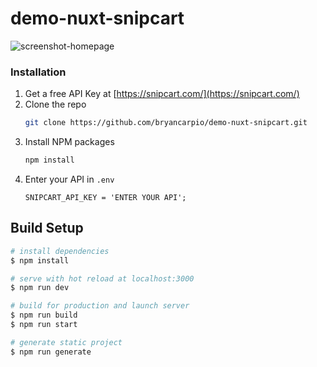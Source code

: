 # demo-nuxt-snipcart
![screenshot-homepage](https://user-images.githubusercontent.com/90799957/180064921-a4503f2e-1d46-4d2d-92b7-521b66b20545.png)

### Installation

1. Get a free API Key at [https://snipcart.com/](https://snipcart.com/)
2. Clone the repo
   ```sh
   git clone https://github.com/bryancarpio/demo-nuxt-snipcart.git
   ```
3. Install NPM packages
   ```sh
   npm install
   ```
4. Enter your API in `.env`
   ```env
   SNIPCART_API_KEY = 'ENTER YOUR API';
   ```

## Build Setup

```bash
# install dependencies
$ npm install

# serve with hot reload at localhost:3000
$ npm run dev

# build for production and launch server
$ npm run build
$ npm run start

# generate static project
$ npm run generate
```
